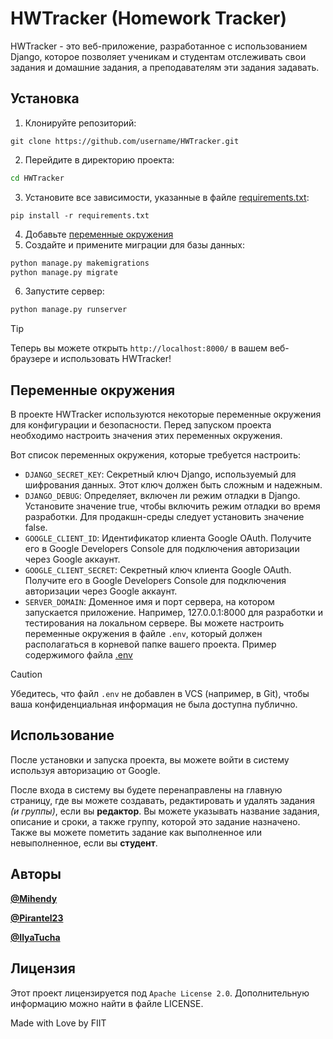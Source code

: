 # HWTracker (Homework Tracker)
HWTracker - это веб-приложение, разработанное с использованием Django, которое позволяет ученикам и студентам отслеживать свои задания и домашние задания, а преподавателям эти задания задавать.

## Установка
1. Клонируйте репозиторий:
```git
git clone https://github.com/username/HWTracker.git
```
2. Перейдите в директорию проекта:
```bash
cd HWTracker
```
3. Установите все зависимости, указанные в файле [requirements.txt](requirements.txt):
```pip
pip install -r requirements.txt
```
4. Добавьте [переменные окружения](#переменные-окружения)
5. Создайте и примените миграции для базы данных:
```bash
python manage.py makemigrations
python manage.py migrate
```
6. Запустите сервер:
```bash
python manage.py runserver
```
> [!TIP]
> Теперь вы можете открыть `http://localhost:8000/` в вашем веб-браузере и использовать HWTracker!

## Переменные окружения
В проекте HWTracker используются некоторые переменные окружения для конфигурации и безопасности. Перед запуском проекта необходимо настроить значения этих переменных окружения.

Вот список переменных окружения, которые требуется настроить:

- `DJANGO_SECRET_KEY`: Секретный ключ Django, используемый для шифрования данных. Этот ключ должен быть сложным и надежным.
- `DJANGO_DEBUG`: Определяет, включен ли режим отладки в Django. Установите значение true, чтобы включить режим отладки во время разработки. Для продакшн-среды следует установить значение false.
- `GOOGLE_CLIENT_ID`: Идентификатор клиента Google OAuth. Получите его в Google Developers Console для подключения авторизации через Google аккаунт.
- `GOOGLE_CLIENT_SECRET`: Секретный ключ клиента Google OAuth. Получите его в Google Developers Console для подключения авторизации через Google аккаунт.
- `SERVER_DOMAIN`: Доменное имя и порт сервера, на котором запускается приложение. Например, 127.0.0.1:8000 для разработки и тестирования на локальном сервере.
Вы можете настроить переменные окружения в файле `.env`, который должен располагаться в корневой папке вашего проекта. Пример содержимого файла [.env](example.env)

> [!CAUTION]
> Убедитесь, что файл `.env` не добавлен в VCS (например, в Git), чтобы ваша конфиденциальная информация не была доступна публично.

## Использование
После установки и запуска проекта, вы можете войти в систему используя авторизацию от Google.

После входа в систему вы будете перенаправлены на главную страницу, где вы можете создавать, редактировать и удалять задания _(и группы)_, если вы **редактор**. Вы можете указывать название задания, описание и сроки, а также группу, которой это задание назначено. Также вы можете пометить задание как выполненное или невыполненное, если вы **студент**.

## Авторы
  **[@Mihendy](https://github.com/Mihendy)**

  **[@Pirantel23](https://github.com/Pirantel23)**
  
  **[@IlyaTucha](https://github.com/IlyaTucha)**
  
## Лицензия
Этот проект лицензируется под `Apache License 2.0`. Дополнительную информацию можно найти в файле LICENSE.

Made with Love by FIIT

